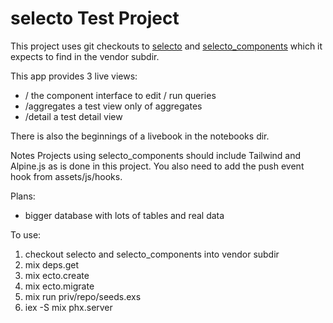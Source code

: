 # selecto Test Project

This project uses git checkouts to [selecto](https://github.com/seeken/selecto) and [selecto_components](https://github.com/seeken/selecto_components) which it expects to find in the vendor subdir.

This app provides 3 live views:

- / the component interface to edit / run queries
- /aggregates a test view only of aggregates
- /detail a test detail view

There is also the beginnings of a livebook in the notebooks dir.

Notes
Projects using selecto_components should include Tailwind and Alpine.js as is done in this project. You also need to add the push event hook from assets/js/hooks.

Plans:

- bigger database with lots of tables and real data

To use:

1) checkout selecto and selecto_components into vendor subdir
2) mix deps.get
3) mix ecto.create
4) mix ecto.migrate
5) mix run priv/repo/seeds.exs
6) iex -S mix phx.server





